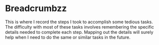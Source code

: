 # Breadcrumbzz

This is where I record the steps I took to accomplish some tedious tasks. The 
difficulty with most of these tasks involves remembering the specific details
needed to complete each step. Mapping out the details will surely help when I 
need to do the same or similar tasks in the future.
